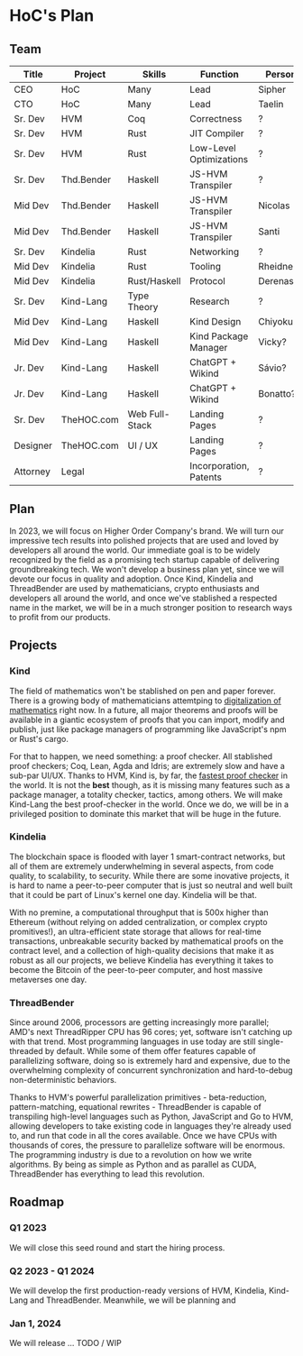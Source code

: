 HoC's Plan
==========

Team
----

Title    | Project    | Skills         | Function                | Person 
-------- | ---------- | -------------- | ----------------------- | ------ 
CEO      | HoC        | Many           | Lead                    | Sipher 
CTO      | HoC        | Many           | Lead                    | Taelin 
Sr. Dev  | HVM        | Coq            | Correctness             | ?
Sr. Dev  | HVM        | Rust           | JIT Compiler            | ?
Sr. Dev  | HVM        | Rust           | Low-Level Optimizations | ?
Sr. Dev  | Thd.Bender | Haskell        | JS-HVM Transpiler       | ?
Mid Dev  | Thd.Bender | Haskell        | JS-HVM Transpiler       | Nicolas
Mid Dev  | Thd.Bender | Haskell        | JS-HVM Transpiler       | Santi 
Sr. Dev  | Kindelia   | Rust           | Networking              | ?
Mid Dev  | Kindelia   | Rust           | Tooling                 | Rheidner?
Mid Dev  | Kindelia   | Rust/Haskell   | Protocol                | Derenash?
Sr. Dev  | Kind-Lang  | Type Theory    | Research                | ?
Mid Dev  | Kind-Lang  | Haskell        | Kind Design             | Chiyoku
Mid Dev  | Kind-Lang  | Haskell        | Kind Package Manager    | Vicky?
Jr. Dev  | Kind-Lang  | Haskell        | ChatGPT + Wikind        | Sávio?
Jr. Dev  | Kind-Lang  | Haskell        | ChatGPT + Wikind        | Bonatto?
Sr. Dev  | TheHOC.com | Web Full-Stack | Landing Pages           | ?
Designer | TheHOC.com | UI / UX        | Landing Pages           | ?
Attorney | Legal      |                | Incorporation, Patents  | ?

Plan
----

In 2023, we will focus on Higher Order Company's brand. We will turn our
impressive tech results into polished projects that are used and loved by
developers all around the world. Our immediate goal is to be widely recognized
by the field as a promising tech startup capable of delivering groundbreaking
tech. We won't develop a business plan yet, since we will devote our focus in
quality and adoption. Once Kind, Kindelia and ThreadBender are used by
mathematicians, crypto enthusiasts and developers all around the world, and once
we've stablished a respected name in the market, we will be in a much stronger
position to research ways to profit from our products.

Projects
--------

### Kind

The field of mathematics won't be stablished on pen and paper forever. There is
a growing body of mathematicians attemtping to [digitalization of
mathematics](https://www.youtube.com/watch?v=Dp-mQ3HxgDE) right now. In a
future, all major theorems and proofs will be available in a giantic ecosystem
of proofs that you can import, modify and publish, just like package managers of
programming like JavaScript's npm or Rust's cargo.

For that to happen, we need something: a proof checker. All stablished proof
checkers; Coq, Lean, Agda and Idris; are extremely slow and have a sub-par
UI/UX. Thanks to HVM, Kind is, by far, the [fastest proof
checker](https://github.com/kindelia/functional-benchmarks) in the world. It is
not the **best** though, as it is missing many features such as a package
manager, a totality checker, tactics, among others. We will make Kind-Lang the
best proof-checker in the world. Once we do, we will be in a privileged position
to dominate this market that will be huge in the future.

### Kindelia

The blockchain space is flooded with layer 1 smart-contract networks, but all of
them are extremely underwhelming in several aspects, from code quality, to
scalability, to security. While there are some inovative projects, it is hard to
name a peer-to-peer computer that is just so neutral and well built that it
could be part of Linux's kernel one day. Kindelia will be that.

With no premine, a computational throughput that is 500x higher than Ethereum
(without relying on added centralization, or complex crypto promitives!), an
ultra-efficient state storage that allows for real-time transactions,
unbreakable security backed by mathematical proofs on the contract level, and a
collection of high-quality decisions that make it as robust as all our projects,
we believe Kindelia has everything it takes to become the Bitcoin of the
peer-to-peer computer, and host massive metaverses one day.

### ThreadBender

Since around 2006, processors are getting increasingly more parallel; AMD's next
ThreadRipper CPU has 96 cores; yet, software isn't catching up with that trend.
Most programming languages in use today are still single-threaded by default.
While some of them offer features capable of parallelizing software, doing so is
extremely hard and expensive, due to the overwhelming complexity of concurrent
synchronization and hard-to-debug non-deterministic behaviors.

Thanks to HVM's powerful parallelization primitives - beta-reduction,
pattern-matching, equational rewrites - ThreadBender is capable of transpiling
high-level languages such as Python, JavaScript and Go to HVM, allowing
developers to take existing code in languages they're already used to, and run
that code in all the cores available. Once we have CPUs with thousands of cores,
the pressure to parallelize software will be enormous. The programming industry
is due to a revolution on how we write algorithms. By being as simple as Python
and as parallel as CUDA, ThreadBender has everything to lead this revolution.

Roadmap
-------

### Q1 2023

We will close this seed round and start the hiring process.

### Q2 2023 - Q1 2024

We will develop the first production-ready versions of HVM, Kindelia,
Kind-Lang and ThreadBender. Meanwhile, we will be planning and 

### Jan 1, 2024

We will release ...
TODO / WIP

